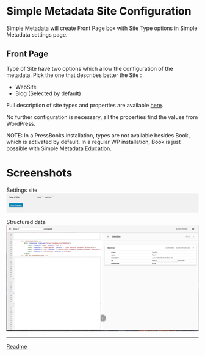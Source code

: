 #  Simple Metadata Site Configuration
Simple Metadata will create Front Page box with Site Type options in Simple Metadata settings page.

## Front Page
Type of Site have two options which allow the configuration of the metadata. Pick the one that describes better the Site :
* WebSite
* Blog (Selected by default)

Full description of site types and properties are available [here](/doc/doc-metadata-site.md).

No further configuration is necessary, all the properties find the values from WordPress.

NOTE: In a PressBooks installation, types are not available besides Book, which is activated by default. In a regular WP installation, Book is just possible with Simple Metadata Education.

# Screenshots
Settings site
![settings-site](/doc/images/settings-site.png)

Structured data
![structured-data-site](/doc/images/structured-data-site.png)

---

[Readme](//Readme.md)
